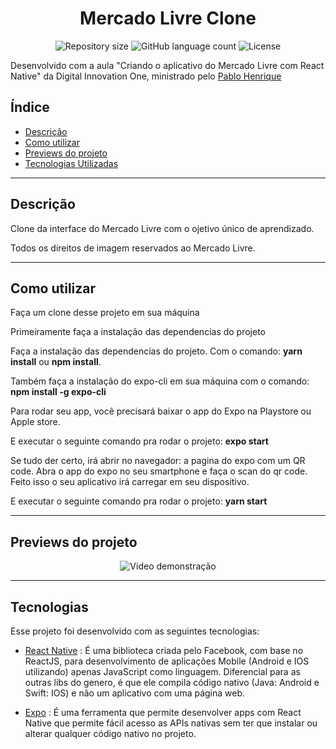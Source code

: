 <h1 align="center">
  Mercado Livre Clone
</h1>

<p align="center">
 <img alt="Repository size" src="https://img.shields.io/github/repo-size/luizeduul/CloneMercadoLivre">
 <img alt="GitHub language count" src="https://img.shields.io/github/languages/count/luizeduul/CloneMercadoLivre">
 <img alt="License" src="https://img.shields.io/badge/license-MIT-brightgreen">
</p>
<p>Desenvolvido com a aula "Criando o aplicativo do Mercado Livre com React Native" da Digital Innovation One,  ministrado pelo <a href="https://www.linkedin.com/in/pablohdev/" target="_blank" rel="noopener noreferrer nofollow">Pablo Henrique</a></p>

## Índice
- [Descrição](#descrição)
- [Como utilizar](#como-utilizar)
- [Previews do projeto](#previews-do-projeto)
- [Tecnologias Utilizadas](#tecnologias)

---

## Descrição
<p>Clone da interface do Mercado Livre com o ojetivo único de aprendizado.</p>
<p>Todos os direitos de imagem reservados ao Mercado Livre.</p>

---

## Como utilizar 
<p>Faça um clone desse projeto em sua máquina</p>
<p>Primeiramente faça a instalação das dependencias do projeto</p>
<p>Faça a instalação das dependencias do projeto. Com o comando: <strong>yarn install</strong> ou <strong>npm install</strong>.</p>
<p>Também faça a instalação do expo-cli em sua máquina com o comando: <strong>npm install -g expo-cli</strong></p>

<p>Para rodar seu app, você precisará baixar o app do Expo na Playstore ou Apple store.</p>
<p>E executar o seguinte comando pra rodar o projeto: <strong>expo start</strong></p>
<p>Se tudo der certo, irá abrir no navegador: a pagina do expo com um QR code. Abra o app do expo no seu smartphone e faça o scan do qr code. Feito isso o seu aplicativo irá carregar em seu dispositivo.</p>
<p>E executar o seguinte comando pra rodar o projeto: <strong>yarn start</strong></p>

---

## Previews do projeto

<p align="center">
 <img src="" alt="Video demonstração"/>
</p>

---

## Tecnologias
 Esse projeto foi desenvolvido com as seguintes tecnologias:
  - [React Native](https://facebook.github.io/react-native/) : É uma biblioteca criada pelo Facebook, com base no ReactJS, para desenvolvimento de aplicações Mobile (Android e IOS utilizando) apenas JavaScript como linguagem. Diferencial para as outras libs do genero, é que ele compila código nativo (Java: Android e Swift: IOS) e não um aplicativo com uma página web.

  - [Expo](https://docs.expo.io/) : É uma ferramenta que permite desenvolver apps com React Native que permite fácil acesso as APIs nativas sem ter que instalar ou alterar qualquer código nativo no projeto.

